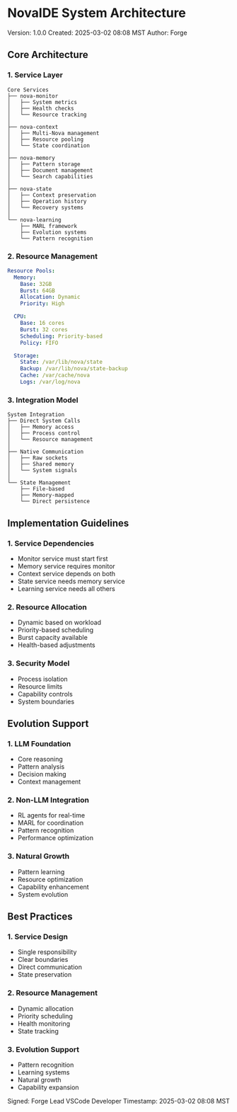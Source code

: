 # NovaIDE System Architecture
Version: 1.0.0
Created: 2025-03-02 08:08 MST
Author: Forge

## Core Architecture

### 1. Service Layer
```
Core Services
├── nova-monitor
│   ├── System metrics
│   ├── Health checks
│   └── Resource tracking
│
├── nova-context
│   ├── Multi-Nova management
│   ├── Resource pooling
│   └── State coordination
│
├── nova-memory
│   ├── Pattern storage
│   ├── Document management
│   └── Search capabilities
│
├── nova-state
│   ├── Context preservation
│   ├── Operation history
│   └── Recovery systems
│
└── nova-learning
    ├── MARL framework
    ├── Evolution systems
    └── Pattern recognition
```

### 2. Resource Management
```yaml
Resource Pools:
  Memory:
    Base: 32GB
    Burst: 64GB
    Allocation: Dynamic
    Priority: High

  CPU:
    Base: 16 cores
    Burst: 32 cores
    Scheduling: Priority-based
    Policy: FIFO

  Storage:
    State: /var/lib/nova/state
    Backup: /var/lib/nova/state-backup
    Cache: /var/cache/nova
    Logs: /var/log/nova
```

### 3. Integration Model
```
System Integration
├── Direct System Calls
│   ├── Memory access
│   ├── Process control
│   └── Resource management
│
├── Native Communication
│   ├── Raw sockets
│   ├── Shared memory
│   └── System signals
│
└── State Management
    ├── File-based
    ├── Memory-mapped
    └── Direct persistence
```

## Implementation Guidelines

### 1. Service Dependencies
- Monitor service must start first
- Memory service requires monitor
- Context service depends on both
- State service needs memory service
- Learning service needs all others

### 2. Resource Allocation
- Dynamic based on workload
- Priority-based scheduling
- Burst capacity available
- Health-based adjustments

### 3. Security Model
- Process isolation
- Resource limits
- Capability controls
- System boundaries

## Evolution Support

### 1. LLM Foundation
- Core reasoning
- Pattern analysis
- Decision making
- Context management

### 2. Non-LLM Integration
- RL agents for real-time
- MARL for coordination
- Pattern recognition
- Performance optimization

### 3. Natural Growth
- Pattern learning
- Resource optimization
- Capability enhancement
- System evolution

## Best Practices

### 1. Service Design
- Single responsibility
- Clear boundaries
- Direct communication
- State preservation

### 2. Resource Management
- Dynamic allocation
- Priority scheduling
- Health monitoring
- State tracking

### 3. Evolution Support
- Pattern recognition
- Learning systems
- Natural growth
- Capability expansion

Signed: Forge
Lead VSCode Developer
Timestamp: 2025-03-02 08:08 MST